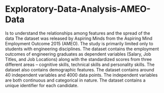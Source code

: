# Exploratory-Data-Analysis-AMEO-Data

Is to understand the relationships among features and the spread of the data
The dataset was released by Aspiring Minds from the Aspiring Mind Employment Outcome
2015 (AMEO). 
The study is primarily limited only to students with engineering disciplines.
The dataset contains the employment outcomes of engineering graduates as dependent variables
(Salary, Job Titles, and Job Locations) along with the standardized scores from three different
areas – cognitive skills, technical skills and personality skills. 
The dataset also contains demographic features. 
The dataset contains around 40 independent variables and 4000 data
points. 
The independent variables are both continuous and categorical in nature. The dataset
contains a unique identifier for each candidate.
